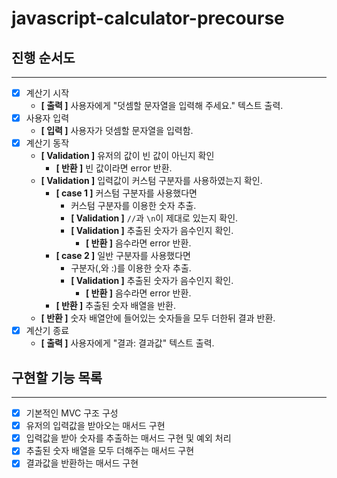 # javascript-calculator-precourse

## 진행 순서도

---
- [x] 계산기 시작
    - **[ 출력 ]** 사용자에게 "덧셈할 문자열을 입력해 주세요." 텍스트 출력.
- [x] 사용자 입력
    - **[ 입력 ]** 사용자가 덧셈할 문자열을 입력함.
- [x] 계산기 동작
    - **[ Validation ]** 유저의 값이 빈 값이 아닌지 확인
        - **[ 반환 ]** 빈 값이라면 error 반환.
    - **[ Validation ]** 입력값이 커스텀 구분자를 사용하였는지 확인.
        - **[ case 1 ]** 커스텀 구분자를 사용했다면
            - 커스텀 구분자를 이용한 숫자 추출.
            - **[ Validation ]** `//`과 `\n`이 제대로 있는지 확인.
            - **[ Validation ]** 추출된 숫자가 음수인지 확인.
                - **[ 반환 ]** 음수라면 error 반환.
        - **[ case 2 ]** 일반 구분자를 사용했다면
            - 구분자(,와 :)를 이용한 숫자 추출.
            - **[ Validation ]** 추출된 숫자가 음수인지 확인.
                - **[ 반환 ]** 음수라면 error 반환.
        - **[ 반환 ]** 추출된 숫자 배열을 반환.
    - **[ 반환 ]** 숫자 배열안에 들어있는 숫자들을 모두 더한뒤 결과 반환.
- [x] 계산기 종료
    - **[ 출력 ]** 사용자에게 "결과: 결과값" 텍스트 출력.

## 구현할 기능 목록

---
- [x] 기본적인 MVC 구조 구성
- [x] 유저의 입력값을 받아오는 매서드 구현
- [x] 입력값을 받아 숫자를 추출하는 매서드 구현 및 예외 처리
- [x] 추출된 숫자 배열을 모두 더해주는 매서드 구현
- [x] 결과값을 반환하는 매서드 구현